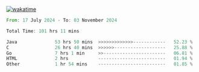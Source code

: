 [![wakatime](https://wakatime.com/badge/user/5970ac98-85fb-4bfd-a7d8-142e7d5bd274.svg)](https://wakatime.com/@5970ac98-85fb-4bfd-a7d8-142e7d5bd274)

<!--START_SECTION:waka-->

```rust
From: 17 July 2024 - To: 03 November 2024

Total Time: 101 hrs 11 mins

Java              53 hrs 50 mins  >>>>>>>>>>>>>------------   52.23 %
C                 26 hrs 40 mins  >>>>>>-------------------   25.88 %
Go                7 hrs 1 min     >>-----------------------   06.81 %
HTML              2 hrs           -------------------------   01.94 %
Other             1 hr 54 mins    -------------------------   01.85 %
```

<!--END_SECTION:waka-->
